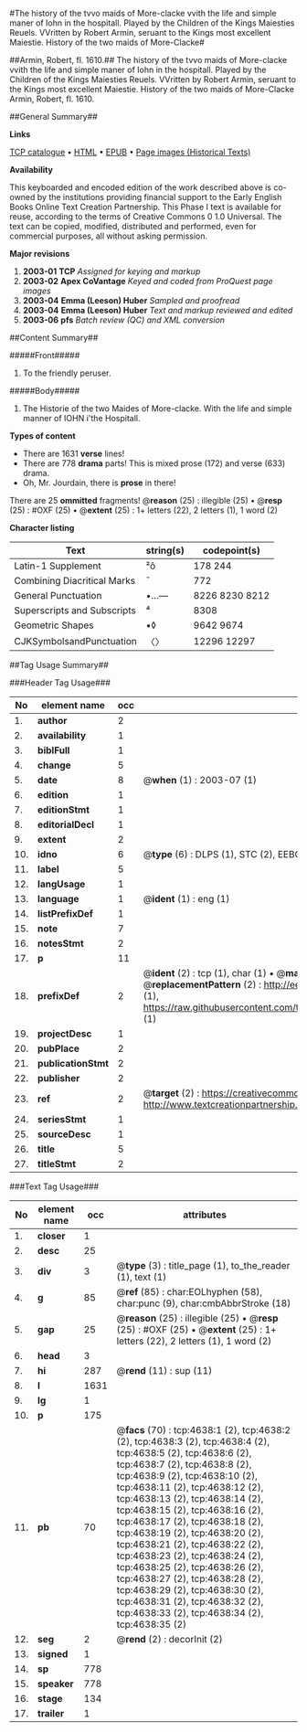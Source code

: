 #The history of the tvvo maids of More-clacke vvith the life and simple maner of Iohn in the hospitall. Played by the Children of the Kings Maiesties Reuels. VVritten by Robert Armin, seruant to the Kings most excellent Maiestie. History of the two maids of More-Clacke#

##Armin, Robert, fl. 1610.##
The history of the tvvo maids of More-clacke vvith the life and simple maner of Iohn in the hospitall. Played by the Children of the Kings Maiesties Reuels. VVritten by Robert Armin, seruant to the Kings most excellent Maiestie.
History of the two maids of More-Clacke
Armin, Robert, fl. 1610.

##General Summary##

**Links**

[TCP catalogue](http://www.ota.ox.ac.uk/tcp/)  • 
[HTML](http://tei.it.ox.ac.uk/tcp/Texts-HTML/free/A21/A21411.html)  • 
[EPUB](http://tei.it.ox.ac.uk/tcp/Texts-EPUB/free/A21/A21411.epub) • 
[Page images (Historical Texts)](https://data.historicaltexts.jisc.ac.uk/view?pubId=eebo-99840164e&pageId=eebo-99840164e-4638-1)

**Availability**

This keyboarded and encoded edition of the
	       work described above is co-owned by the institutions
	       providing financial support to the Early English Books
	       Online Text Creation Partnership. This Phase I text is
	       available for reuse, according to the terms of Creative
	       Commons 0 1.0 Universal. The text can be copied,
	       modified, distributed and performed, even for
	       commercial purposes, all without asking permission.

**Major revisions**

1. __2003-01__ __TCP__ *Assigned for keying and markup*
1. __2003-02__ __Apex CoVantage__ *Keyed and coded from ProQuest page images*
1. __2003-04__ __Emma (Leeson) Huber__ *Sampled and proofread*
1. __2003-04__ __Emma (Leeson) Huber__ *Text and markup reviewed and edited*
1. __2003-06__ __pfs__ *Batch review (QC) and XML conversion*

##Content Summary##

#####Front#####

1. To the friendly peruser.

#####Body#####

1. The Historie of the two Maides of More-clacke. With the life and simple manner of IOHN i'the Hospitall.

**Types of content**

  * There are 1631 **verse** lines!
  * There are 778 **drama** parts! This is mixed prose (172) and verse (633) drama.
  * Oh, Mr. Jourdain, there is **prose** in there!

There are 25 **ommitted** fragments! 
 @__reason__ (25) : illegible (25)  •  @__resp__ (25) : #OXF (25)  •  @__extent__ (25) : 1+ letters (22), 2 letters (1), 1 word (2)

**Character listing**


|Text|string(s)|codepoint(s)|
|---|---|---|
|Latin-1 Supplement|²ô|178 244|
|Combining             Diacritical Marks|̄|772|
|General Punctuation|•…—|8226 8230 8212|
|Superscripts             and Subscripts|⁴|8308|
|Geometric Shapes|▪◊|9642 9674|
|CJKSymbolsandPunctuation|〈〉|12296 12297|

##Tag Usage Summary##

###Header Tag Usage###

|No|element name|occ|attributes|
|---|---|---|---|
|1.|__author__|2||
|2.|__availability__|1||
|3.|__biblFull__|1||
|4.|__change__|5||
|5.|__date__|8| @__when__ (1) : 2003-07 (1)|
|6.|__edition__|1||
|7.|__editionStmt__|1||
|8.|__editorialDecl__|1||
|9.|__extent__|2||
|10.|__idno__|6| @__type__ (6) : DLPS (1), STC (2), EEBO-CITATION (1), PROQUEST (1), VID (1)|
|11.|__label__|5||
|12.|__langUsage__|1||
|13.|__language__|1| @__ident__ (1) : eng (1)|
|14.|__listPrefixDef__|1||
|15.|__note__|7||
|16.|__notesStmt__|2||
|17.|__p__|11||
|18.|__prefixDef__|2| @__ident__ (2) : tcp (1), char (1)  •  @__matchPattern__ (2) : ([0-9\-]+):([0-9IVX]+) (1), (.+) (1)  •  @__replacementPattern__ (2) : http://eebo.chadwyck.com/downloadtiff?vid=$1&page=$2 (1), https://raw.githubusercontent.com/textcreationpartnership/Texts/master/tcpchars.xml#$1 (1)|
|19.|__projectDesc__|1||
|20.|__pubPlace__|2||
|21.|__publicationStmt__|2||
|22.|__publisher__|2||
|23.|__ref__|2| @__target__ (2) : https://creativecommons.org/publicdomain/zero/1.0/ (1), http://www.textcreationpartnership.org/docs/. (1)|
|24.|__seriesStmt__|1||
|25.|__sourceDesc__|1||
|26.|__title__|5||
|27.|__titleStmt__|2||


###Text Tag Usage###

|No|element name|occ|attributes|
|---|---|---|---|
|1.|__closer__|1||
|2.|__desc__|25||
|3.|__div__|3| @__type__ (3) : title_page (1), to_the_reader (1), text (1)|
|4.|__g__|85| @__ref__ (85) : char:EOLhyphen (58), char:punc (9), char:cmbAbbrStroke (18)|
|5.|__gap__|25| @__reason__ (25) : illegible (25)  •  @__resp__ (25) : #OXF (25)  •  @__extent__ (25) : 1+ letters (22), 2 letters (1), 1 word (2)|
|6.|__head__|3||
|7.|__hi__|287| @__rend__ (11) : sup (11)|
|8.|__l__|1631||
|9.|__lg__|1||
|10.|__p__|175||
|11.|__pb__|70| @__facs__ (70) : tcp:4638:1 (2), tcp:4638:2 (2), tcp:4638:3 (2), tcp:4638:4 (2), tcp:4638:5 (2), tcp:4638:6 (2), tcp:4638:7 (2), tcp:4638:8 (2), tcp:4638:9 (2), tcp:4638:10 (2), tcp:4638:11 (2), tcp:4638:12 (2), tcp:4638:13 (2), tcp:4638:14 (2), tcp:4638:15 (2), tcp:4638:16 (2), tcp:4638:17 (2), tcp:4638:18 (2), tcp:4638:19 (2), tcp:4638:20 (2), tcp:4638:21 (2), tcp:4638:22 (2), tcp:4638:23 (2), tcp:4638:24 (2), tcp:4638:25 (2), tcp:4638:26 (2), tcp:4638:27 (2), tcp:4638:28 (2), tcp:4638:29 (2), tcp:4638:30 (2), tcp:4638:31 (2), tcp:4638:32 (2), tcp:4638:33 (2), tcp:4638:34 (2), tcp:4638:35 (2)|
|12.|__seg__|2| @__rend__ (2) : decorInit (2)|
|13.|__signed__|1||
|14.|__sp__|778||
|15.|__speaker__|778||
|16.|__stage__|134||
|17.|__trailer__|1||
